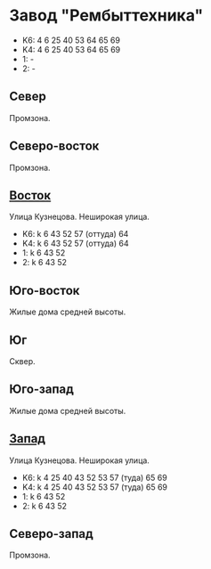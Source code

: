 # Завод "Рембыттехника"

* K6:   4   6   25  40  53  64  65  69
* K4:   4   6   25  40  53  64  65  69
* 1:    -
* 2:    -

## Север

Промзона.

## Северо-восток

Промзона.

## [Восток](./440080.md)

Улица Кузнецова.
Неширокая улица.

* K6:   k
        6   43  52  57 (оттуда) 64
* K4:   k
        6   43  52  57 (оттуда) 64
* 1:    k
        6   43  52
* 2:    k
        6   43  52

## Юго-восток

Жилые дома средней высоты.

## Юг

Сквер.

## Юго-запад

Жилые дома средней высоты.

## [Запад](./10410085.md)

Улица Кузнецова.
Неширокая улица.

* K6:   k
        4   25  40  43  52  53  57 (туда)   65  69
* K4:   k
        4   25  40  43  52  53  57 (туда)   65  69
* 1:    k
        6   43  52
* 2:    k
        6   43  52

## Северо-запад

Промзона.
